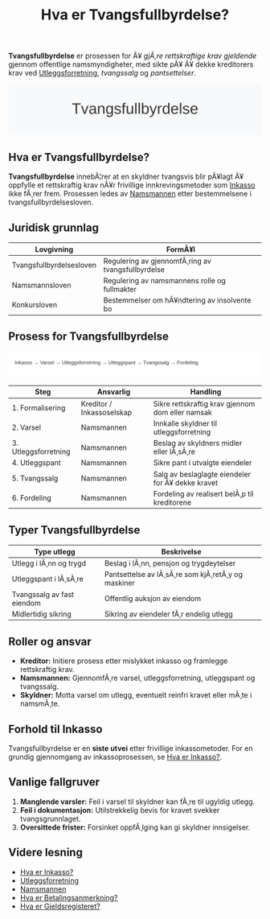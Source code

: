 ﻿---
title: "Hva er Tvangsfullbyrdelse?"
meta_title: "Hva er Tvangsfullbyrdelse?"
meta_description: '**Tvangsfullbyrdelse** er prosessen for Ã¥ *gjÃ¸re rettskraftige krav gjeldende* gjennom offentlige namsmyndigheter, med sikte pÃ¥ Ã¥ dekke kreditorers krav ved...'
slug: tvangsfullbyrdelse
type: blog
layout: pages/single
---

**Tvangsfullbyrdelse** er prosessen for Ã¥ *gjÃ¸re rettskraftige krav gjeldende* gjennom offentlige namsmyndigheter, med sikte pÃ¥ Ã¥ dekke kreditorers krav ved [Utleggsforretning](/blogs/regnskap/utleggsforretning "Hva er Utleggsforretning? Guide til utleggsforretning i Norge"), *tvangssalg* og *pantsettelser*.

![Illustrasjon av tvangsfullbyrdelse-prosessen](tvangsfullbyrdelse-image.svg)

## Hva er Tvangsfullbyrdelse?

**Tvangsfullbyrdelse** innebÃ¦rer at en skyldner tvangsvis blir pÃ¥lagt Ã¥ oppfylle et rettskraftig krav nÃ¥r frivillige innkrevingsmetoder som [Inkasso](/blogs/regnskap/hva-er-inkasso "Hva er Inkasso? Komplett Guide til Inkassovirksomhet og FordringshÃ¥ndtering") ikke fÃ¸rer frem. Prosessen ledes av [Namsmannen](/blogs/regnskap/namsmannen "Namsmannen: Norsk tvangsfullbyrdelse og Namsmannens rolle") etter bestemmelsene i tvangsfullbyrdelsesloven.

## Juridisk grunnlag

| Lovgivning               | FormÃ¥l                                                          |
|--------------------------|-----------------------------------------------------------------|
| Tvangsfullbyrdelsesloven | Regulering av gjennomfÃ¸ring av tvangsfullbyrdelse               |
| Namsmannsloven           | Regulering av namsmannens rolle og fullmakter                   |
| Konkursloven             | Bestemmelser om hÃ¥ndtering av insolvente bo                     |

## Prosess for Tvangsfullbyrdelse

![Tvangsfullbyrdelsesprosess](tvangsfullbyrdelse-prosess.svg)

| Steg               | Ansvarlig                     | Handling                                                  |
|--------------------|-------------------------------|-----------------------------------------------------------|
| 1. Formalisering   | Kreditor / Inkassoselskap     | Sikre rettskraftig krav gjennom dom eller namsak           |
| 2. Varsel          | Namsmannen                    | Innkalle skyldner til utleggsforretning                    |
| 3. Utleggsforretning| Namsmannen                   | Beslag av skyldners midler eller lÃ¸sÃ¸re                    |
| 4. Utleggspant     | Namsmannen                    | Sikre pant i utvalgte eiendeler                            |
| 5. Tvangssalg      | Namsmannen                    | Salg av beslaglagte eiendeler for Ã¥ dekke kravet           |
| 6. Fordeling       | Namsmannen                    | Fordeling av realisert belÃ¸p til kreditorene               |

## Typer Tvangsfullbyrdelse

| Type utlegg                 | Beskrivelse                                   |
|-----------------------------|-----------------------------------------------|
| Utlegg i lÃ¸nn og trygd      | Beslag i lÃ¸nn, pensjon og trygdeytelser       |
| Utleggspant i lÃ¸sÃ¸re        | Pantsettelse av lÃ¸sÃ¸re som kjÃ¸retÃ¸y og maskiner|
| Tvangssalg av fast eiendom  | Offentlig auksjon av eiendom                   |
| Midlertidig sikring         | Sikring av eiendeler fÃ¸r endelig utlegg        |

## Roller og ansvar

* **Kreditor:** Initiere prosess etter mislykket inkasso og framlegge rettskraftig krav.
* **Namsmannen:** GjennomfÃ¸re varsel, utleggsforretning, utleggspant og tvangssalg.
* **Skyldner:** Motta varsel om utlegg, eventuelt reinfri kravet eller mÃ¸te i namsmÃ¸te.

## Forhold til Inkasso

Tvangsfullbyrdelse er en **siste utvei** etter frivillige inkassometoder. For en grundig gjennomgang av inkassoprosessen, se [Hva er Inkasso?](/blogs/regnskap/hva-er-inkasso "Hva er Inkasso? Komplett Guide til Inkassovirksomhet og FordringshÃ¥ndtering").

## Vanlige fallgruver

1. **Manglende varsler:** Feil i varsel til skyldner kan fÃ¸re til ugyldig utlegg.
2. **Feil i dokumentasjon:** Utilstrekkelig bevis for kravet svekker tvangsgrunnlaget.
3. **Oversittede frister:** Forsinket oppfÃ¸lging kan gi skyldner innsigelser.

## Videre lesning

* [Hva er Inkasso?](/blogs/regnskap/hva-er-inkasso "Hva er Inkasso? Komplett Guide til Inkassovirksomhet og FordringshÃ¥ndtering")
* [Utleggsforretning](/blogs/regnskap/utleggsforretning "Hva er Utleggsforretning? Guide til utleggsforretning i Norge")
* [Namsmannen](/blogs/regnskap/namsmannen "Namsmannen: Norsk tvangsfullbyrdelse og Namsmannens rolle")
* [Hva er Betalingsanmerkning?](/blogs/regnskap/betalingsanmerkning "Betalingsanmerkning i Norsk Regnskap")
* [Hva er Gjeldsregisteret?](/blogs/regnskap/gjeldsregisteret "Hva er Gjeldsregisteret? En Guide til Gjeldsregisteret")





